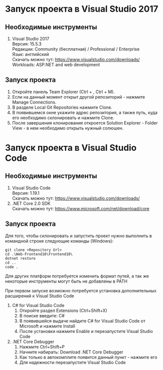 # Запуск проекта в Visual Studio 2017

## Необходимые инструменты

1. Visual Studio 2017  
   Версия: 15.5.3  
   Редакции: Community (бесплатная) / Professional / Enterprise  
   Язык: английский  
   Скачать можно тут: https://www.visualstudio.com/downloads/  
   Workloads: ASP.NET and web development

## Запуск проекта

1. Откройте панель Team Explorer (Ctrl + \, Ctrl + M).
2. Если на данный момент открыт другой репозиторий - нажмите Manage Connections.
3. В разделе Local Git Repositories нажмите Clone.
4. В появившемся окне укажите адрес репозитория, а также путь, куда его необходимо склонировать и нажмите Clone.
5. После завершения клонирования откроется Solution Explorer - Folder View - в нем необходимо открыть нужный солюшен.

# Запуск проекта в Visual Studio Code

## Необходимые инструменты

1. Visual Studio Code  
   Версия: 1.19.1  
   Скачать можно тут: https://www.visualstudio.com/downloads/
2. .NET Core 2.0 SDK  
   Скачать можно тут: https://www.microsoft.com/net/download/core

## Запуск проекта

Для того, чтобы склонировать и запустить проект нужно выполнить в командной строке следующие команды (Windows):

```
git clone <Repository Url>
cd .\Web-Frontend10\Frontend10\
dotnet restore
cd ..
code .
```

Для других платформ потребуется изменить формат путей, а так же некоторые инструменты могут быть не добавлены в PATH

При первом запуске возможно потребуется установка дополнительных расширений к Visual Studio Code

1. C# for Visual Studio Code
   1. Откройте раздел Extensions (Ctrl+Shift+X)
   2. В поиске введите: C#
   3. В появившейся выдаче найдите C# for Visual Studio Code от Microsoft и нажмите Install
   4. После установки нажмите Enable и перезапустите Visual Studio Code
2. .NET Core Debugger
   1. Нажмите Ctrl+Shift+P
   2. Начните набирать: Download .NET Core Debugger
   3. Как только в автокомплите появится данный пункт - нажмите его
   4. Для надежности перезапустите Visual Studio Code
